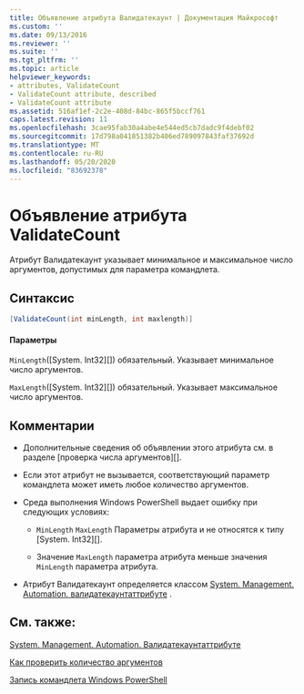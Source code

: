 ```yaml
---
title: Объявление атрибута Валидатекаунт | Документация Майкрософт
ms.custom: ''
ms.date: 09/13/2016
ms.reviewer: ''
ms.suite: ''
ms.tgt_pltfrm: ''
ms.topic: article
helpviewer_keywords:
- attributes, ValidateCount
- ValidateCount attribute, described
- ValidateCount attribute
ms.assetid: 516af1ef-2c2e-408d-84bc-865f5bccf761
caps.latest.revision: 11
ms.openlocfilehash: 3cae95fab30a4abe4e544ed5cb7dadc9f4debf02
ms.sourcegitcommit: 17d798a041851382b406ed789097843faf37692d
ms.translationtype: MT
ms.contentlocale: ru-RU
ms.lasthandoff: 05/20/2020
ms.locfileid: "83692378"
---
```

# <a name="validatecount-attribute-declaration"></a>Объявление атрибута ValidateCount

Атрибут Валидатекаунт указывает минимальное и максимальное число аргументов, допустимых для параметра командлета.

## <a name="syntax"></a>Синтаксис

```csharp
[ValidateCount(int minLength, int maxlength)]
```

#### <a name="parameters"></a>Параметры

`MinLength`([System. Int32][]) обязательный. Указывает минимальное число аргументов.

`MaxLength`([System. Int32][]) обязательный. Указывает максимальное число аргументов.

## <a name="remarks"></a>Комментарии

- Дополнительные сведения об объявлении этого атрибута см. в разделе [проверка числа аргументов][].

- Если этот атрибут не вызывается, соответствующий параметр командлета может иметь любое количество аргументов.

- Среда выполнения Windows PowerShell выдает ошибку при следующих условиях:

  - `MinLength` `MaxLength` Параметры атрибута и не относятся к типу [System. Int32][].

  - Значение `MaxLength` параметра атрибута меньше значения `MinLength` параметра атрибута.

- Атрибут Валидатекаунт определяется классом [System. Management. Automation. валидатекаунтаттрибуте][] .

## <a name="see-also"></a>См. также:

[System. Management. Automation. Валидатекаунтаттрибуте][]

[Как проверить количество аргументов][]

[Запись командлета Windows PowerShell][]

[Как проверить количество аргументов]: how-to-validate-an-argument-count.md
[Запись командлета Windows PowerShell]: writing-a-windows-powershell-cmdlet.md

[System.Int32]: /dotnet/api/System.Int32
[System. Management. Automation. Валидатекаунтаттрибуте]: /dotnet/api/System.Management.Automation.ValidateCountAttribute
